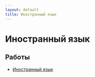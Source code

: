 ```yaml
---
layout: default
title: Иностранный язык
---
```


# Иностранный язык

## Работы

- [Иностранный язык](../works/year-3/Иностранный%20язык) 